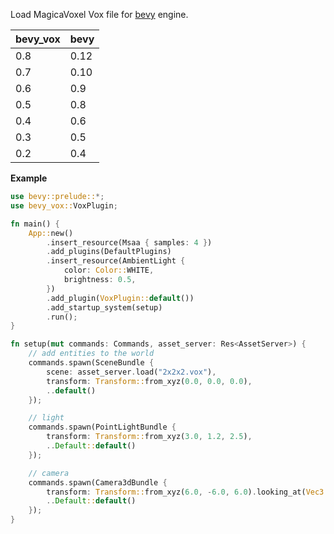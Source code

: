 Load MagicaVoxel Vox file for [bevy](https://github.com/bevyengine/bevy/) engine.

| bevy_vox | bevy  |
| -------- | ----- |
| 0.8      | 0.12  |
| 0.7      | 0.10  |
| 0.6      | 0.9   |
| 0.5      | 0.8   |
| 0.4      | 0.6   |
| 0.3      | 0.5   |
| 0.2      | 0.4   |

**Example**

```rust
use bevy::prelude::*;
use bevy_vox::VoxPlugin;

fn main() {
    App::new()
        .insert_resource(Msaa { samples: 4 })
        .add_plugins(DefaultPlugins)
        .insert_resource(AmbientLight {
            color: Color::WHITE,
            brightness: 0.5,
        })
        .add_plugin(VoxPlugin::default())
        .add_startup_system(setup)
        .run();
}

fn setup(mut commands: Commands, asset_server: Res<AssetServer>) {
    // add entities to the world
    commands.spawn(SceneBundle {
        scene: asset_server.load("2x2x2.vox"),
        transform: Transform::from_xyz(0.0, 0.0, 0.0),
        ..default()
    });

    // light
    commands.spawn(PointLightBundle {
        transform: Transform::from_xyz(3.0, 1.2, 2.5),
        ..Default::default()
    });

    // camera
    commands.spawn(Camera3dBundle {
        transform: Transform::from_xyz(6.0, -6.0, 6.0).looking_at(Vec3::ZERO, Vec3::Y),
        ..Default::default()
    });
}
```